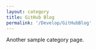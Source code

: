 ```yaml
---
layout: category
title: GitHub Blog
permalink: '/Develop/GitHubBlog'
---
```


Another sample category page.
